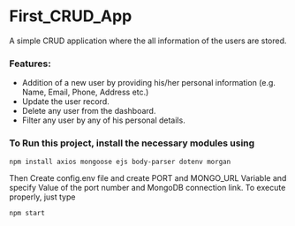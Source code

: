 # First_CRUD_App
A simple CRUD application where the all information of the users are stored.
### Features:
- Addition of a new user by providing his/her personal information (e.g. Name, Email, Phone, Address etc.) <br/>
- Update the user record. <br/>
- Delete any user from the dashboard. <br/>
- Filter any user by any of his personal details. <br/>

### To Run this project, install the necessary modules using
```
npm install axios mongoose ejs body-parser dotenv morgan
```

Then Create config.env file and create PORT and MONGO_URL Variable and specify Value of the port number and MongoDB connection link.
To execute properly, just type
```
npm start
```

